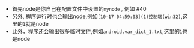 * 首先node是你自己在配置文件中设置的`mynode` , 例如 #40  
* 另外, 程序运行时也会输出node,例如`[10-17 04:59:03](1)控制端(win32)`,这里的`1`就是node
* 此外，程序还会输出很多临时文件,例如`android.var_dict_1.txt`,这里的`1`也是node